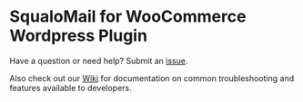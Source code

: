 # SqualoMail for WooCommerce Wordpress Plugin  

Have a question or need help? Submit an [issue](https://github.com/mailchimp/mc-woocommerce/issues/new?assignees=&labels=investigating&template=bug_report.md&title=%5BBUG%5D+Description+of+Issue).

Also check out our [Wiki](https://github.com/mailchimp/mc-woocommerce/wiki) for documentation on common troubleshooting and features available to developers.
